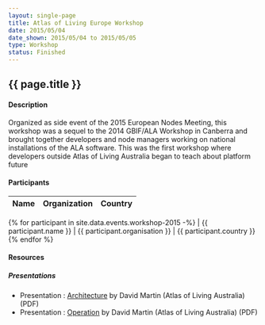 ```yaml
---
layout: single-page
title: Atlas of Living Europe Workshop 
date: 2015/05/04
date_shown: 2015/05/04 to 2015/05/05
type: Workshop
status: Finished
---
```


## {{ page.title }}

#### Description 

Organized as side event of the 2015 European Nodes Meeting, this workshop was a sequel to the 2014 GBIF/ALA Workshop in Canberra and brought together developers and node managers working on national installations of the ALA software. This was the first workshop where developers outside Atlas of Living Australia began to teach about platform future

#### Participants 


| Name | Organization | Country |
|------|--------------|---------|
{% for participant in site.data.events.workshop-2015 -%}
| {{ participant.name }}  | {{ participant.organisation }}  | {{ participant.country }}
{% endfor %}


#### Resources 

##### Presentations
- Presentation : [Architecture](../assets/presentation/workshop-2015/2-architecture.pdf) by David Martin (Atlas of Living Australia) (PDF)
- Presentation : [Operation](../assets/presentation/workshop-2015/2-operation.pdf) by David Martin (Atlas of Living Australia) (PDF)

